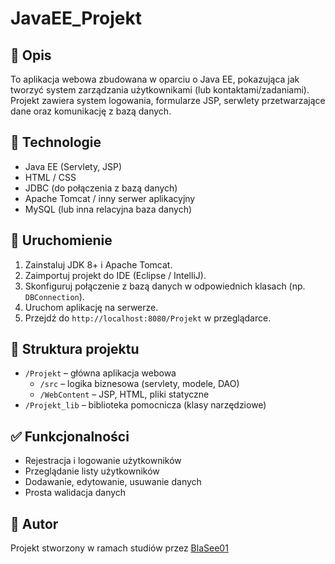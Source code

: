 # JavaEE_Projekt

## 📌 Opis

To aplikacja webowa zbudowana w oparciu o Java EE, pokazująca jak tworzyć system zarządzania użytkownikami (lub kontaktami/zadaniami). Projekt zawiera system logowania, formularze JSP, serwlety przetwarzające dane oraz komunikację z bazą danych.

## 🧱 Technologie

- Java EE (Servlety, JSP)
- HTML / CSS
- JDBC (do połączenia z bazą danych)
- Apache Tomcat / inny serwer aplikacyjny
- MySQL (lub inna relacyjna baza danych)

## 🚀 Uruchomienie

1. Zainstaluj JDK 8+ i Apache Tomcat.
2. Zaimportuj projekt do IDE (Eclipse / IntelliJ).
3. Skonfiguruj połączenie z bazą danych w odpowiednich klasach (np. `DBConnection`).
4. Uruchom aplikację na serwerze.
5. Przejdź do `http://localhost:8080/Projekt` w przeglądarce.

## 📁 Struktura projektu

- `/Projekt` – główna aplikacja webowa
  - `/src` – logika biznesowa (servlety, modele, DAO)
  - `/WebContent` – JSP, HTML, pliki statyczne
- `/Projekt_lib` – biblioteka pomocnicza (klasy narzędziowe)

## ✅ Funkcjonalności

- Rejestracja i logowanie użytkowników
- Przeglądanie listy użytkowników
- Dodawanie, edytowanie, usuwanie danych
- Prosta walidacja danych

## 📌 Autor

Projekt stworzony w ramach studiów przez [BlaSee01](https://github.com/BlaSee01)
